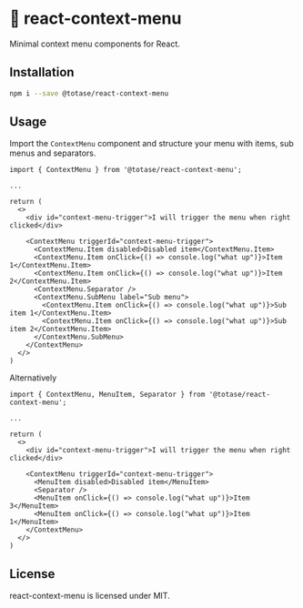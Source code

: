 # 📝 react-context-menu

Minimal context menu components for React.

## Installation

```bash
npm i --save @totase/react-context-menu
```

## Usage

Import the `ContextMenu` component and structure your menu with items, sub menus and separators.

```tsx
import { ContextMenu } from '@totase/react-context-menu';

...

return (
  <>
    <div id="context-menu-trigger">I will trigger the menu when right clicked</div>

    <ContextMenu triggerId="context-menu-trigger">
      <ContextMenu.Item disabled>Disabled item</ContextMenu.Item>
      <ContextMenu.Item onClick={() => console.log("what up")}>Item 1</ContextMenu.Item>
      <ContextMenu.Item onClick={() => console.log("what up")}>Item 2</ContextMenu.Item>
      <ContextMenu.Separator />
      <ContextMenu.SubMenu label="Sub menu">
        <ContextMenu.Item onClick={() => console.log("what up")}>Sub item 1</ContextMenu.Item>
        <ContextMenu.Item onClick={() => console.log("what up")}>Sub item 2</ContextMenu.Item>
      </ContextMenu.SubMenu>
    </ContextMenu>
  </>
)
```

Alternatively

```tsx
import { ContextMenu, MenuItem, Separator } from '@totase/react-context-menu';

...

return (
  <>
    <div id="context-menu-trigger">I will trigger the menu when right clicked</div>

    <ContextMenu triggerId="context-menu-trigger">
      <MenuItem disabled>Disabled item</MenuItem>
      <Separator />
      <MenuItem onClick={() => console.log("what up")}>Item 3</MenuItem>
      <MenuItem onClick={() => console.log("what up")}>Item 1</MenuItem>
    </ContextMenu>
  </>
)
```

## License

react-context-menu is licensed under MIT.
